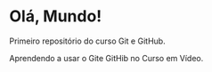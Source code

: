 # Olá, Mundo!
 Primeiro repositório do curso Git e GitHub.

 Aprendendo a usar o Gite GitHib no Curso em Vídeo.
